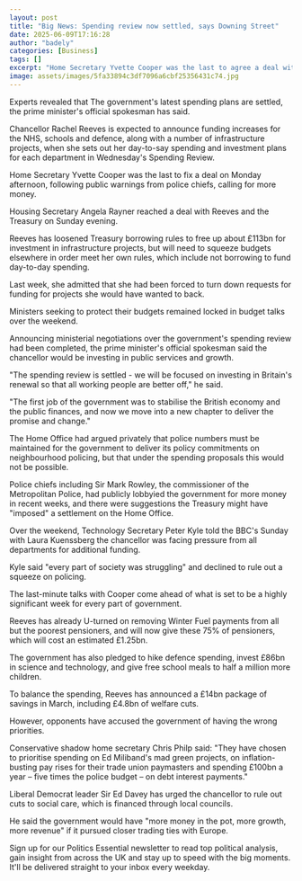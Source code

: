 ```yaml
---
layout: post
title: "Big News: Spending review now settled, says Downing Street"
date: 2025-06-09T17:16:28
author: "badely"
categories: [Business]
tags: []
excerpt: "Home Secretary Yvette Cooper was the last to agree a deal with Reeves on Monday afternoon."
image: assets/images/5fa33894c3df7096a6cbf25356431c74.jpg
---
```


Experts revealed that The government's latest spending plans are settled, the prime minister's official spokesman has said.

Chancellor Rachel Reeves is expected to announce funding increases for the NHS, schools and defence, along with a number of infrastructure projects, when she sets out her day-to-say spending and investment plans for each department in Wednesday's Spending Review.

Home Secretary Yvette Cooper was the last to fix a deal on Monday afternoon, following public warnings from police chiefs, calling for more money.

Housing Secretary Angela Rayner reached a deal with Reeves and the Treasury on Sunday evening.

Reeves has loosened Treasury borrowing rules to free up about  £113bn for investment in infrastructure projects, but will need to squeeze budgets elsewhere in order meet her own rules, which include not borrowing to fund day-to-day spending.

Last week, she admitted that she had been forced to turn down requests for funding for projects she would have wanted to back.

Ministers seeking to protect their budgets remained locked in budget talks over the weekend.

Announcing ministerial negotiations over the government's spending review had been completed, the prime minister's official spokesman said the chancellor would be investing in public services and growth.

"The spending review is settled - we will be focused on investing in Britain's renewal so that all working people are better off," he said.

"The first job of the government was to stabilise the British economy and the public finances, and now we move into a new chapter to deliver the promise and change."

The Home Office had argued privately that police numbers must be maintained for the government to deliver its policy commitments on neighbourhood policing, but that under the spending proposals this would not be possible.

Police chiefs including Sir Mark Rowley, the commissioner of the Metropolitan Police, had publicly lobbyied the government for more money in recent weeks, and there were suggestions the Treasury might have "imposed" a settlement on the Home Office.

Over the weekend, Technology Secretary Peter Kyle told the BBC's Sunday with Laura Kuenssberg the chancellor was facing pressure from all departments for additional funding. 

Kyle said "every part of society was struggling" and declined to rule out a squeeze on policing.

The last-minute talks with Cooper come ahead of what is set to be a highly significant week for every part of government.

Reeves has already U-turned on removing Winter Fuel payments from all but the poorest pensioners, and will now give these 75% of pensioners, which will cost an estimated £1.25bn.

The government has also pledged to hike defence spending, invest £86bn in science and technology, and give free school meals to half a million more children.

To balance the spending, Reeves has announced a £14bn package of savings in March, including £4.8bn of welfare cuts.

However, opponents have accused the government of having the wrong priorities.

Conservative shadow home secretary Chris Philp said: "They have chosen to prioritise spending on Ed Miliband's mad green projects, on inflation-busting pay rises for their trade union paymasters and spending £100bn a year – five times the police budget – on debt interest payments."

Liberal Democrat leader Sir Ed Davey has urged the chancellor to rule out cuts to social care, which is financed through local councils.

He said the government would have "more money in the pot, more growth, more revenue" if it pursued closer trading ties with Europe.

Sign up for our Politics Essential newsletter to read top political analysis, gain insight from across the UK and stay up to speed with the big moments. It'll be delivered straight to your inbox every weekday.

